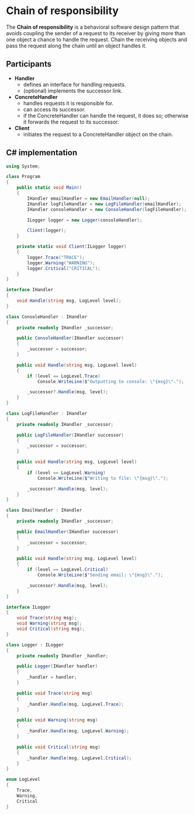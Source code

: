 # Chain of responsibility

The **Chain of responsibility** is a behavioral software design pattern that avoids coupling the sender of a request to its receiver by giving more than one object a chance to handle the request. Chain the receiving objects and pass the request along the chain until an object handles it.

## Participants

* **Handler**
  * defines an interface for handling requests.
  * (optional) implements the successor link.
* **ConcreteHandler**
  * handles requests it is responsible for.
  * can access its successor.
  * if the ConcreteHandler can handle the request, it does so; otherwise it forwards the request to its successor.
* **Client**
  * initiates the request to a ConcreteHandler object on the chain.

## C# implementation

```csharp
using System;

class Program
{
    public static void Main()
    {
        IHandler emailHandler = new EmailHandler(null);
        IHandler logFileHandler = new LogFileHandler(emailHandler);
        IHandler consoleHandler = new ConsoleHandler(logFileHandler);

        ILogger logger = new Logger(consoleHandler);

        Client(logger);
    }

    private static void Client(ILogger logger)
    {
        logger.Trace("TRACE");
        logger.Warning("WARNING");
        logger.Critical("CRITICAL");
    }
}

interface IHandler
{
    void Handle(string msg, LogLevel level);
}

class ConsoleHandler : IHandler
{
    private readonly IHandler _successor;

    public ConsoleHandler(IHandler successor)
    {
        _successor = successor;
    }

    public void Handle(string msg, LogLevel level)
    {
        if (level == LogLevel.Trace)
            Console.WriteLine($"Outputting to console: \"{msg}\".");

        _successor?.Handle(msg, level);
    }
}

class LogFileHandler : IHandler
{
    private readonly IHandler _successor;

    public LogFileHandler(IHandler successor)
    {
        _successor = successor;
    }

    public void Handle(string msg, LogLevel level)
    {
        if (level == LogLevel.Warning)
            Console.WriteLine($"Writing to file: \"{msg}\".");

        _successor?.Handle(msg, level);
    }
}

class EmailHandler : IHandler
{
    private readonly IHandler _successor;

    public EmailHandler(IHandler successor)
    {
        _successor = successor;
    }

    public void Handle(string msg, LogLevel level)
    {
        if (level == LogLevel.Critical)
            Console.WriteLine($"Sending email: \"{msg}\".");

        _successor?.Handle(msg, level);
    }
}

interface ILogger
{
    void Trace(string msg);
    void Warning(string msg);
    void Critical(string msg);
}

class Logger : ILogger
{
    private readonly IHandler _handler;

    public Logger(IHandler handler)
    {
        _handler = handler;
    }

    public void Trace(string msg)
    {
        _handler.Handle(msg, LogLevel.Trace);
    }

    public void Warning(string msg)
    {
        _handler.Handle(msg, LogLevel.Warning);
    }

    public void Critical(string msg)
    {
        _handler.Handle(msg, LogLevel.Critical);
    }
}

enum LogLevel
{
    Trace,
    Warning,
    Critical
}
```
